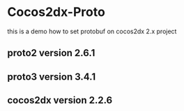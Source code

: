 # Cocos2dx-Proto
this is a demo how to set protobuf on cocos2dx 2.x project

## proto2 version 2.6.1
## proto3 version 3.4.1
## cocos2dx version 2.2.6

